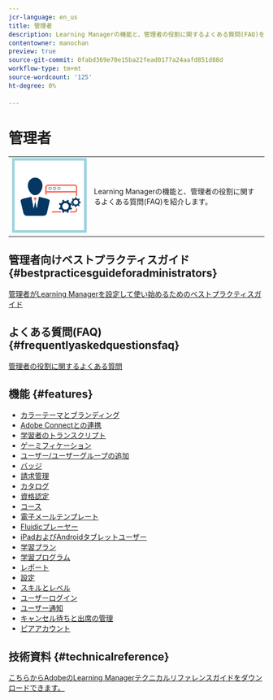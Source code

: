 ```yaml
---
jcr-language: en_us
title: 管理者
description: Learning Managerの機能と、管理者の役割に関するよくある質問(FAQ)を紹介します。
contentowner: manochan
preview: true
source-git-commit: 0fabd369e70e15ba22fead0177a24aafd851d88d
workflow-type: tm+mt
source-wordcount: '125'
ht-degree: 0%

---
```




# 管理者

<table> 
 <tbody>
  <tr> 
   <td><img src="assets/administrator2.png"></td> 
   <td><p>Learning Managerの機能と、管理者の役割に関するよくある質問(FAQ)を紹介します。 </p></td> 
  </tr> 
 </tbody>
</table>

## 管理者向けベストプラクティスガイド {#bestpracticesguideforadministrators}

[管理者がLearning Managerを設定して使い始めるためのベストプラクティスガイド](administrators/getting-started.md)

## よくある質問(FAQ) {#frequentlyaskedquestionsfaq}

[管理者の役割に関するよくある質問](administrators/frequently-asked-questions-for-administrators.md)

## 機能 {#features}

* [カラーテーマとブランディング](administrators/feature-summary/themes.md)
* [Adobe Connectとの連携](administrators/feature-summary/adobeconnect-integration.md)
* [学習者のトランスクリプト](/help/migrated/administrators/feature-summary/learner-transcripts.md)
* [ゲーミフィケーション](administrators/feature-summary/gamification.md)
* [ユーザー/ユーザーグループの追加](administrators/feature-summary/add-users-user-groups.md)
* [バッジ](administrators/feature-summary/badges.md)
* [請求管理](administrators/feature-summary/billing-management.md)
* [カタログ](administrators/feature-summary/catalogs.md)
* [資格認定](administrators/feature-summary/certifications.md)
* [コース](administrators/feature-summary/courses.md)
* [電子メールテンプレート](administrators/feature-summary/email-templates.md)
* [Fluidicプレーヤー](administrators/feature-summary/fluidic-player.md)
* [iPadおよびAndroidタブレットユーザー](administrators/feature-summary/ipad-android-tablet-users.md)
* [学習プラン](administrators/feature-summary/learning-plans.md)
* [学習プログラム](administrators/feature-summary/learning-programs.md)
* [レポート](administrators/feature-summary/reports.md)
* [設定](administrators/feature-summary/settings.md)
* [スキルとレベル](administrators/feature-summary/skills-levels.md)
* [ユーザーログイン](administrators/feature-summary/user-login.md)
* [ユーザー通知](administrators/feature-summary/user-notifications.md)
* [キャンセル待ちと出席の管理](administrators/feature-summary/waitlist-attendance-management.md)
* [ピアアカウント](administrators/feature-summary/peer-account.md)

## 技術資料 {#technicalreference}

[こちらからAdobeのLearning Managerテクニカルリファレンスガイドをダウンロードできます。](assets/technicaloverview.pdf)
